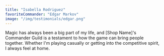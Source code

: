 ```yaml
---
title: "Isabella Rodriguez"
favoriteCommander: "Edgar Markov"
image: "/img/testimonials/edgar.png"
---
```


Magic has always been a big part of my life, and [Shop Name]'s Commander Guild is a testament to how the game can bring people together. Whether I'm playing casually or getting into the competitive spirit, I always feel at home.
